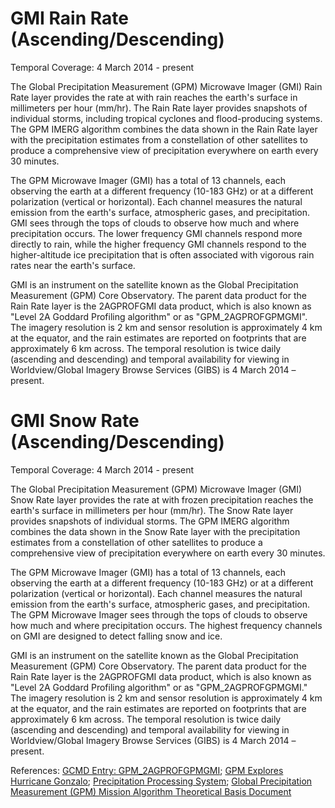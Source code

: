 # GMI Rain Rate (Ascending/Descending)
Temporal Coverage: 4 March 2014 - present

The Global Precipitation Measurement (GPM) Microwave Imager (GMI) Rain Rate layer provides the rate at with rain reaches the earth's surface in millimeters per hour (mm/hr). The Rain Rate layer provides snapshots of individual storms, including tropical cyclones and flood-producing systems.  The GPM IMERG algorithm combines the data shown in the Rain Rate layer with the precipitation estimates from a constellation of other satellites to produce a comprehensive view of precipitation everywhere on earth every 30 minutes.

The GPM Microwave Imager (GMI) has a total of 13 channels, each observing the earth at a different frequency (10-183 GHz) or at a different polarization (vertical or horizontal).  Each channel measures the natural emission from the earth's surface, atmospheric gases, and precipitation. GMI sees through the tops of clouds to observe how much and where precipitation occurs. The lower frequency GMI channels respond more directly to rain, while the higher frequency GMI channels respond to the higher-altitude ice precipitation that is often associated with vigorous rain rates near the earth's surface.

GMI is an instrument on the satellite known as the Global Precipitation Measurement (GPM) Core Observatory. The parent data product for the Rain Rate layer is the 2AGPROFGMI data product, which is also known as "Level 2A Goddard Profiling algorithm" or as "GPM_2AGPROFGPMGMI". The imagery resolution is 2 km and sensor resolution is approximately 4 km at the equator, and the rain estimates are reported on footprints that are approximately 6 km across. The temporal resolution is twice daily (ascending and descending) and temporal availability for viewing in Worldview/Global Imagery Browse Services (GIBS) is 4 March 2014 – present.

# GMI Snow Rate (Ascending/Descending)
Temporal Coverage: 4 March 2014 - present

The Global Precipitation Measurement (GPM) Microwave Imager (GMI) Snow Rate layer provides the rate at with frozen precipitation reaches the earth's surface in millimeters per hour (mm/hr). The Snow Rate layer provides snapshots of individual storms. The GPM IMERG algorithm combines the data shown in the Snow Rate layer with the precipitation estimates from a constellation of other satellites to produce a comprehensive view of precipitation everywhere on earth every 30 minutes.

The GPM Microwave Imager (GMI) has a total of 13 channels, each observing the earth at a different frequency (10-183 GHz) or at a different polarization (vertical or horizontal).  Each channel measures the natural emission from the earth's surface, atmospheric gases, and precipitation. The GPM Microwave Imager sees through the tops of clouds to observe how much and where precipitation occurs.  The highest frequency channels on GMI are designed to detect falling snow and ice.

GMI is an instrument on the satellite known as the Global Precipitation Measurement (GPM) Core Observatory. The parent data product for the Rain Rate layer is the 2AGPROFGMI data product, which is also known as "Level 2A Goddard Profiling algorithm" or as "GPM_2AGPROFGPMGMI." The imagery resolution is 2 km and sensor resolution is approximately 4 km at the equator, and the rain estimates are reported on footprints that are approximately 6 km across. The temporal resolution is twice daily (ascending and descending) and temporal availability for viewing in Worldview/Global Imagery Browse Services (GIBS) is 4 March 2014 – present.

References: [GCMD Entry: GPM_2AGPROFGPMGMI](http://gcmd.gsfc.nasa.gov/KeywordSearch/Metadata.do?Portal=GCMD&MetadataType=0&MetadataView=Full&KeywordPath=&EntryId=GES_DISC_GPM_2AGPROFGPMGMI_V03); [GPM Explores Hurricane Gonzalo](https://svs.gsfc.nasa.gov/cgi-bin/details.cgi?aid=4230);
[Precipitation Processing System](http://pps.gsfc.nasa.gov); [Global Precipitation Measurement (GPM) Mission Algorithm Theoretical Basis Document](http://rain.atmos.colostate.edu/ATBD/ATBD_GPM_Aug1_2014.pdf)
